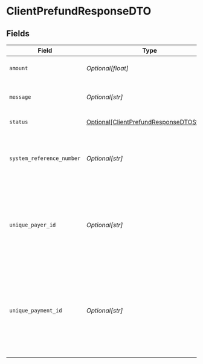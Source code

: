 # ClientPrefundResponseDTO


## Fields

| Field                                                                                                                                                                                                                    | Type                                                                                                                                                                                                                     | Required                                                                                                                                                                                                                 | Description                                                                                                                                                                                                              | Example                                                                                                                                                                                                                  |
| ------------------------------------------------------------------------------------------------------------------------------------------------------------------------------------------------------------------------ | ------------------------------------------------------------------------------------------------------------------------------------------------------------------------------------------------------------------------ | ------------------------------------------------------------------------------------------------------------------------------------------------------------------------------------------------------------------------ | ------------------------------------------------------------------------------------------------------------------------------------------------------------------------------------------------------------------------ | ------------------------------------------------------------------------------------------------------------------------------------------------------------------------------------------------------------------------ |
| `amount`                                                                                                                                                                                                                 | *Optional[float]*                                                                                                                                                                                                        | :heavy_minus_sign:                                                                                                                                                                                                       | This field contains the amount transferred to account.                                                                                                                                                                   | 1000                                                                                                                                                                                                                     |
| `message`                                                                                                                                                                                                                | *Optional[str]*                                                                                                                                                                                                          | :heavy_minus_sign:                                                                                                                                                                                                       | This field will return a success message if the prefund request added successfully                                                                                                                                       | Prefund request added successfully                                                                                                                                                                                       |
| `status`                                                                                                                                                                                                                 | [Optional[ClientPrefundResponseDTOStatus]](../../models/shared/clientprefundresponsedtostatus.md)                                                                                                                        | :heavy_minus_sign:                                                                                                                                                                                                       | This field contains the status.                                                                                                                                                                                          | Pending                                                                                                                                                                                                                  |
| `system_reference_number`                                                                                                                                                                                                | *Optional[str]*                                                                                                                                                                                                          | :heavy_minus_sign:                                                                                                                                                                                                       | This field contains the transaction reference number or identifier generated by card issuance platform for the client prefund request.                                                                                   | CP8790469553                                                                                                                                                                                                             |
| `unique_payer_id`                                                                                                                                                                                                        | *Optional[str]*                                                                                                                                                                                                          | :heavy_minus_sign:                                                                                                                                                                                                       | This field contains the unique email ID provided to the customer in addition to uniquePaymentId for supported regions and configuration, or else it will be null, for example, abc12_ca@nium.com.                        | null                                                                                                                                                                                                                     |
| `unique_payment_id`                                                                                                                                                                                                      | *Optional[str]*                                                                                                                                                                                                          | :heavy_minus_sign:                                                                                                                                                                                                       | This field contains the virtual account number per currency provided to customers for supported regions and configuration, for example, IBAN in EU, virtual account number from Moonova in AU, or else, it will be null. | null                                                                                                                                                                                                                     |